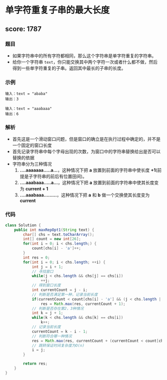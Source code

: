 # **单字符重复子串的最大长度**
## score: 1787
### 题目
- 如果字符串中的所有字符都相同，那么这个字符串是单字符重复的字符串。
- 给你一个字符串 `text`，你只能交换其中两个字符一次或者什么都不做，然后得到一些单字符重复的子串。返回其中最长的子串的长度。
### 示例
    输入：text = "ababa"
    输出：3

    输入：text = "aaabaaa"
    输出：6
### 解析
- 首先这是一个滑动窗口问题，但是窗口的确立是在执行过程中确定的，并不是一个固定的窗口长度
- 首先记录字符串中每个字母出现的次数，为窗口中的字符串替换给出是否可以替换的依据
- 字符串分为三种情况
  1. **....aaaaaaa.....a...**，这种情况下把 **a** 放置到前面的字符串中使长度 **+1**(前提是子字符串的前后有位置田间)。
  2. **....aaabaaa.....a...**，这种情况下把 **a** 放置到前面的字符串中使其长度变为 **current + 1**
  3. **....aaabaaa.........**，这种情况下把 **a** 和 **b** 做一个交换使其长度变为 **current**
### 代码
``` java
class Solution {
    public int maxRepOpt1(String text) {
        char[] chs = text.toCharArray();
        int[] count = new int[26];
        for(int i = 0; i < chs.length;) {
            count[chs[i] - 'a']++;
        }
        int res = 0;
        for(int i = 0; i < chs.length; ++i) {
            int j = i + 1;
            // 寻找窗口
            while(j < chs.length && chs[j] == chs[i])
                ++j;
            // 得到窗口长度
            int currentCount = j - i;
            // 判断是否满足第一种，记录当前长度 
            if(currentCount < count[chs[i] - 'a'] && (j < chs.length || i > 0))
                res = Math.max(res, currentCount + 1);
            // 判断是否存在第2，3种情况
            int k = j + 1;
            while(k < chs.length && chs[k] == chs[i])
                k++;
            // 记录当前长度
            currentCount = k - i - 1;
            // 判断符合哪一种情况
            res = Math.max(res, currentCount + (currentCount < count[chs[i] - 'a'] ? 1 : 0));
            // 跳转保证时间复杂度为O(n)
            i = j;
        }

        return res;
    }
}
```